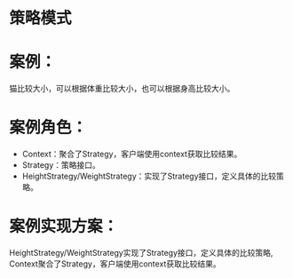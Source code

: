 # 策略模式

# 案例：

猫比较大小，可以根据体重比较大小，也可以根据身高比较大小。

# 案例角色：

- Context：聚合了Strategy，客户端使用context获取比较结果。
- Strategy：策略接口。
- HeightStrategy/WeightStrategy：实现了Strategy接口，定义具体的比较策略。

# 案例实现方案：

HeightStrategy/WeightStrategy实现了Strategy接口，定义具体的比较策略,
Context聚合了Strategy，客户端使用context获取比较结果。

 
